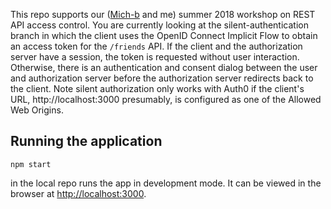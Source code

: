 This repo supports our ([Mich-b](https://github.com/Mich-b) and me) summer 2018 workshop on REST API access control. You are currently looking at the silent-authentication branch in which the client uses the OpenID Connect Implicit Flow to obtain an access token for the `/friends` API. If the client and the authorization server have a session, the token is requested without user interaction. Otherwise, there is an authentication and consent dialog between the user and authorization server before the authorization server redirects back to the client. Note silent authorization only works with Auth0 if the client's URL, http://localhost:3000 presumably, is configured as one of the Allowed Web Origins.

## Running the application

```
npm start
```

in the local repo runs the app in development mode.
It can be viewed in the browser at [http://localhost:3000](http://localhost:3000).
